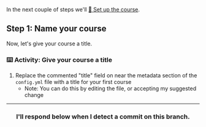 In the next couple of steps we'll [:book: Set up the course](https://lab.github.com/docs/content-for-the-catalog#fields-used-for-the-catalog).

## Step 1: Name your course

Now, let's give your course a title.

### :keyboard: Activity: Give your course a title

1. Replace the commented "title" field on near the metadata section of the `config.yml` file with a title for your first course
    - Note: You can do this by editing the file, or accepting my suggested change

<hr>
<h3 align="center">I'll respond below when I detect a commit on this branch.</h3>
